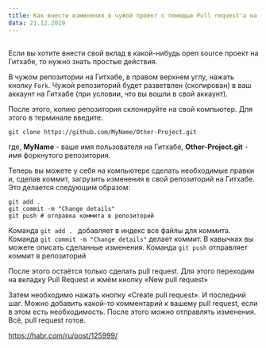 ```yaml
---
title: Как внести изменения в чужой проект c помощью Pull request'а на GitHub
data: 21.12.2019
---
```


## 

Если вы хотите внести свой вклад в какой-нибудь open source проект на Гитхабе, то нужно знать простые действия.

В чужом репозитории на Гитхабе, в правом верхнем углу, нажать кнопку `Fork`. Чужой репозиторий будет разветвлен (скопирован) в ваш аккаунт на Гитхабе (при условии, что вы вошли в свой аккаунт).

После этого, копию репозитория склонируйте на свой компьютер. Для этого в терминале введите:

```
git clone https://github.com/MyName/Other-Project.git
```

где, **MyName** - ваше имя пользователя на Гитхабе, **Other-Project.git** - имя форкнутого репозитория.

Теперь вы можете у себя на компьютере сделать необходимые правки и, сделав коммит, загрузить изменения в свой репозиторий на Гитхабе. Это делается следующим образом:

```
git add . 
git commit -m "Change details"
git push # отправка коммита в репозиторий
```

Команда ```git add . ```  добавляет в индекс все файлы для коммита.
Команда ```git commit -m "Change details"``` делает коммит. В кавычках вы можете описать сделанные изменения.
Команда ```git push``` отправляет коммит в репозиторий

После этого остаётся только сделать pull request. Для этого переходим на вкладку Pull Request и жмём кнопку «New pull request»

Затем необходимо нажать кнопку «Create pull request». И последний шаг. Можно добавить какой-то комментарий к вашему pull request, если в этом есть необходимость. После этого можно отправлять изменения. Всё, pull request готов.









https://habr.com/ru/post/125999/